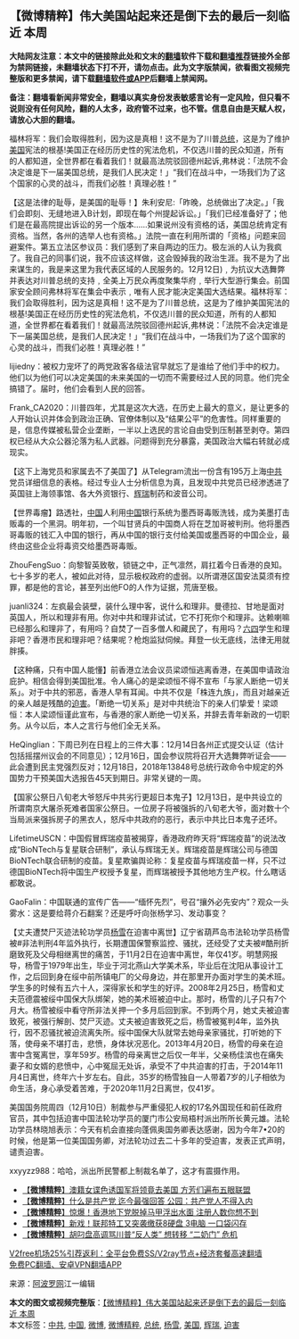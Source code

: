  <h2>【微博精粹】伟大美国站起来还是倒下去的最后一刻临近 本周</h2> <p class="notice"><b>大陆网友注意：本文中的链接除此处和文末的<a href="https://github.com/bannedbook/fanqiang" >翻墙</a>软件下载和<a href="https://github.com/killgcd/justmysocks/blob/master/README.md">翻墙推荐</a>链接外全部为禁网链接，未翻墙状态下打不开，请勿点击。此为文字版禁闻，欲看图文视频完整版和更多禁闻，请下载<a href="https://github.com/bannedbook/fanqiang">翻墙软件或APP</a>后翻墙上禁闻网。</p><p>备注：翻墙看新闻非常安全，翻墙以真实身份发表敏感言论有一定风险，但只看不说则没有任何风险，翻的人太多，政府管不过来，也不管。信息自由是天赋人权，请放心大胆的翻墙。</b></p>  <div class="entry"> <p id="summary">福林将军：我们会取得胜利，因为这是真相！这不是为了川普<a href="https://www.bannedbook.org/bnews/tag/%e6%80%bb%e7%bb%9f/" class="st_tag internal_tag" rel="tag" title="标签 总统 下的日志">总统</a>，这是为了维护<a href="https://www.bannedbook.org/bnews/tag/%e7%be%8e%e5%9b%bd/" class="st_tag internal_tag" rel="tag" title="标签 美国 下的日志">美国</a>宪法的根基!美国正在经历历史性的宪法危机，不仅选川普的民众知道，所有的人都知道，全世界都在看着我们！就最高法院驳回德州起诉,弗林说：「法院不会决定谁是下一届美国总统，是我们人民决定！」“我们在战斗中，一场我们为了这个国家的心灵的战斗，而我们必胜！真理必胜！”</p> <p id="conimg">【这是法律的耻辱，是美国的耻辱！】朱利安尼:「昨晚，总统做出了决定。」「我们会即刻、无缝地进入B计划，即现在每个州提起诉讼。」「我们已经准备好了；他们是在最高院提出诉讼的另一个版本&#8230;&#8230;如果说州没有资格的话，美国总统肯定有资格。当然，各州的选举人也有资格。」法院一直在利用所谓的「资格」问题来回避案件。第五立法区参议员：我们感到了来自两边的压力。极左派的人认为我疯了。我自己的同事们说，我不应该这样做，这会毁掉我的政治生涯。我不是为了出来谋生的，我是来这里为我代表区域的人民服务的。12月12日)﹐为抗议大选舞弊并表达对川普总统的支持﹐全美上万民众再度聚集华府﹐举行大型游行集会。前国家安全顾问弗林将军在集会中表示﹐唯有人民才能决定美国大选结果。福林将军：我们会取得胜利，因为这是真相！这不是为了川普总统，这是为了维护美国宪法的根基!美国正在经历历史性的宪法危机，不仅选川普的民众知道，所有的人都知道，全世界都在看着我们！就最高法院驳回德州起诉,弗林说：「法院不会决定谁是下一届美国总统，是我们人民决定！」“我们在战斗中，一场我们为了这个国家的心灵的战斗，而我们必胜！真理必胜！”</p> <p>lijiedny：被权力宠坏了的两党政客各级法官早就忘了是谁给了他们手中的权力。他们以为他们可以决定美国的未来美国的一切而不需要经过人民的同意。他们完全搞错了。届时，他们会看到人民的回答。</p> <p>Frank_CA2020：川普四年，尤其是这次大选，在历史上最大的意义，是让更多的人开始认识并体会到政治正确、官僚体制以及“结果公平”的危害性。同样重要的是，信息传媒被私营企业垄断，一半以上选民的言论自由受到压制甚至剥夺。第四权已经从大众公器沦落为私人武器。问题得到充分暴露，美国政治大幅右转就必成现实。</p>  <p>【这下上海党员和家属去不了美国了】从Telegram流出一份含有195万上海<a href="https://www.bannedbook.org/bnews/tag/%e4%b8%ad%e5%85%b1/" class="st_tag internal_tag" rel="tag" title="标签 中共 下的日志">中共</a>党员详细信息的表格。经过专业人士分析信息为真，且发现中共党员已经渗透进了英国驻上海领事馆、各大外资银行、<a href="https://www.bannedbook.org/bnews/tag/%e8%be%89%e7%91%9e/" class="st_tag internal_tag" rel="tag" title="标签 辉瑞 下的日志">辉瑞</a>制药和波音公司。</p> <p>【世界毒瘤】路透社，<span class='wp_keywordlink_affiliate'><a href="https://www.bannedbook.org/" title="中国" target="_blank">中国</a></span>人利用<a href="https://www.bannedbook.org/bnews/tag/%E4%B8%AD%E5%9B%BD/" class="st_tag internal_tag" rel="tag" title="标签 中国 下的日志">中国</a>银行系统为墨西哥毒贩洗钱，成为美墨打击贩毒的一个黑洞。明年初，一个叫甘贤兵的中国商人将在芝加哥被判刑。他将墨西哥毒贩的钱汇入中国的银行，再从中国的银行支付给美国或墨西哥的中国企业，最终由这些企业将毒资交给墨西哥毒贩。</p> <p>ZhouFengSuo：向黎智英致敬，锁链之中，正气凛然，肩扛着今日香港的良知。七十多岁的老人，被如此对待，显示极权政府的虚弱。以所谓港区国安法莫须有控罪，都是他的言论，甚至列出他FO的人作为证据，荒唐至极。</p> <p>juanli324：左疯最会装壁，装什么理中客，说什么和理非。曼德拉、甘地是面对英国人，所以和理非有用。你对中共和理非试试，它不打死你个和理非。达赖喇嘛已经那么和理非了，有用吗？自焚了一百多僧人和藏民了，有用吗？<span class='wp_keywordlink'><a href="https://www.bannedbook.org/forum2/topic2509.html" title="《中国六四真相》" target="_blank">六四</a></span>学生和理非吧？香港市民和理非吧？结果呢？枪炮监狱伺候。拜登一伙无底线，法律无用就胖揍。</p>  <p>【这种痛，只有中国人能懂】前香港立法会议员梁颂恒逃离香港，在美国申请政治庇护。相信会得到美国批准。令人痛心的是梁颂恒不得不宣布「与家人断绝一切关系」。对于中共的邪恶，香港人早有耳闻。中共不仅是「株连九族」，而且对越亲近的亲人越是残酷的<a href="https://www.bannedbook.org/bnews/tag/%e8%bf%ab%e5%ae%b3/" class="st_tag internal_tag" rel="tag" title="标签 迫害 下的日志">迫害</a>。「断绝一切关系」是对中共统治下的亲人们挚爱！梁颂恒：本人梁颂恒谨此宣布，与香港的家人断绝一切关系，并辞去青年新政的一切职务。从今以后，本人之言行与他们全无关系。</p> <p>HeQinglian：下周已列在日程上的三件大事：12月14日各州正式提交认证（估计包括摇摆州议会的不同意见）；12月16日，国会参议院将召开大选舞弊听证会——此会遭到民主党强烈反对；12月18日，2018年13848号总统行政命令中规定的外国势力干预美国大选报告45天到期日。非常关键的一周。</p> <p>【国家公祭日八旬老大爷怒斥中共劣行更超日本鬼子】12月13日，是中共设立的所谓南京大屠杀死难者国家公祭日。一位房子将被强拆的八旬老大爷，面对数十个当局派来强拆房子的黑衣人，怒斥中共政府的恶行，表示中共比日本鬼子还坏。</p> <p>LifetimeUSCN：中国假冒辉瑞疫苗被揭穿，香港政府昨天将“辉瑞疫苗”的说法改成“BioNTech与复星联合研制”，承认与辉瑞无关。辉瑞疫苗是辉瑞公司与德国BioNTech联合研制的疫苗。复星欺骗舆论称：复星疫苗与辉瑞疫苗一样，只不过德国BioNTech将中国生产权授予复星，而辉瑞被授予其他地方生产权。什么瞎话都敢说。</p>  <p>GaoFalin：中国联通的宣传广告——“缅怀先烈”，号召“攘外必先安内”？观众一头雾水：这是要给蒋介石翻案？还是呼吁向张杨学习、发动事变？</p> <p>【丈夫遭焚尸灭迹法轮功学员<a href="https://www.bannedbook.org/bnews/tag/%e6%9d%a8%e9%9b%aa/" class="st_tag internal_tag" rel="tag" title="标签 杨雪 下的日志">杨雪</a>在迫害中离世】辽宁省葫芦岛市法轮功学员杨雪被#非法判刑4年监外执行，长期遭国保警察监控、骚扰，还经受了丈夫被#酷刑折磨致死及父母相继离世的痛苦，于11月2日在迫害中离世，年仅41岁。明慧网报导，杨雪于1979年出生，毕业于河北燕山大学美术系，毕业后在沈阳从事设计工作，之后回到身在绥中前所镇电厂的父母身边，并在那里开办面对学生的美术班。学生多的时候有五六十人，深得家长和学生的好评。2008年2月25日，杨雪和丈夫范德震被绥中国保大队绑架，她的美术班被迫中止。那时，杨雪的儿子只有7个月大。杨雪被绥中看守所非法关押一个多月后回到家。不到两个月，她丈夫被迫害致死，被强行解剖、焚尸灭迹。丈夫被迫害致死之后，杨雪被冤判4年，监外执行，因不忍骚扰被迫流离失所。绥中国保大队就常去她母亲家骚扰，打听她的下落，使母亲不堪打击，悲愤，身体状况恶化。2013年4月20日，杨雪的母亲在迫害中含冤离世，享年59岁。杨雪的母亲离世之后仅一年半，父亲杨佳滨也在痛失妻子和女婿的悲愤中，心中冤屈无处诉，承受不了中共迫害的打击，于2014年11月4日离世，终年六十岁左右。自此，35岁的杨雪独自一人带着7岁的儿子相依为命生活，身心承受着苦难，于2020年11月2日离世，仅41岁。</p> <p>美国国务院周四（12月10日）制裁参与严重侵犯人权的17名外国现任和前任政府官员，其中包括迫害中国法轮功学员的厦门市公安局梧村派出所所长黄元雄。法轮功学员林晓旭表示：今天有机会直接向蓬佩奥国务卿表达感谢，因为今年7•20的时候，他是第一位美国国务卿，对法轮功过去二十多年的受迫害，发表正式声明，谴责迫害。</p> <p>xxyyzz988：哈哈，派出所民警都上制裁名单了，这才有震摄作用。</p>  <ul class='op-related-articles' title='相关阅读'> <li><a href='https://www.bannedbook.org/bnews/comments/20201213/1446964.html' target='_blank'>【<b>微博精粹</b>】澳籍女谍色诱国军将领竟去美国 方芳们遍布五眼联盟</a></li> <li><a href='https://www.bannedbook.org/bnews/comments/20201211/1445736.html' target='_blank'>【<b>微博精粹</b>】什么是共产党 迄今最强回答 公园：共产党人不得入内</a></li> <li><a href='https://www.bannedbook.org/bnews/comments/20201209/1444608.html' target='_blank'>【<b>微博精粹</b>】惊爆！香港地下党脱掉马甲浮出水面 注册人数你想不到</a></li> <li><a href='https://www.bannedbook.org/bnews/comments/20201208/1444017.html' target='_blank'>【<b>微博精粹</b>】新戏！联邦特工又突袭缴获8硬盘 3电脑 一口袋闪存</a></li> <li><a href='https://www.bannedbook.org/bnews/comments/20201207/1443488.html' target='_blank'>【<b>微博精粹</b>】胡叼盘高调骂川普“反人类” 想转移 “二奶门” 危机</a></li> </ul> <p class="texttj"> <a href="https://www.bannedbook.org/forum23/topic22702.html" target="_blank">V2free机场25%引荐返利：全平台免费SS/V2ray节点+经济套餐高速翻墙</a><br/> <a href="https://github.com/bannedbook/fanqiang/wiki/%E7%A6%81%E9%97%BB%E7%BD%91%E5%AE%89%E5%8D%93%E7%BF%BB%E5%A2%99%E6%96%B0%E9%97%BBAPP" target="_blank">免费PC翻墙、安卓VPN翻墙APP</a></p><p> 来源：<a href="https://www.aboluowang.com/2020/1214/1533911.html" target="_blank">阿波罗网</a>江一编辑 </p><a name='sharetosocial'></a>       <div><b>本文的图文或视频完整版</b>：<a href='https://www.bannedbook.org/bnews/comments/20201214/1447443.html'>【微博精粹】伟大美国站起来还是倒下去的最后一刻临近 本周</a></div>  </div><!--END ENTRY--> <div class="postfooter"> <div>本文标签：<a href="https://www.bannedbook.org/bnews/tag/%e4%b8%ad%e5%85%b1/" rel="tag">中共</a>, <a href="https://www.bannedbook.org/bnews/tag/%E4%B8%AD%E5%9B%BD/" rel="tag">中国</a>, <a href="https://www.bannedbook.org/bnews/tag/%e5%be%ae%e5%8d%9a/" rel="tag">微博</a>, <a href="https://www.bannedbook.org/bnews/tag/%e5%be%ae%e5%8d%9a%e7%b2%be%e7%b2%b9/" rel="tag">微博精粹</a>, <a href="https://www.bannedbook.org/bnews/tag/%e6%80%bb%e7%bb%9f/" rel="tag">总统</a>, <a href="https://www.bannedbook.org/bnews/tag/%e6%9d%a8%e9%9b%aa/" rel="tag">杨雪</a>, <a href="https://www.bannedbook.org/bnews/tag/%e7%be%8e%e5%9b%bd/" rel="tag">美国</a>, <a href="https://www.bannedbook.org/bnews/tag/%e8%be%89%e7%91%9e/" rel="tag">辉瑞</a>, <a href="https://www.bannedbook.org/bnews/tag/%e8%bf%ab%e5%ae%b3/" rel="tag">迫害</a></div>  </div><!--END POSTFOOTER--> 
